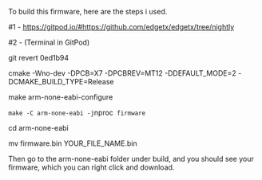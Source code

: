 To build this firmware, here are the steps i used.

#1 - https://gitpod.io/#https://github.com/edgetx/edgetx/tree/nightly



#2 - (Terminal in GitPod)

git revert 0ed1b94

cmake -Wno-dev -DPCB=X7 -DPCBREV=MT12 -DDEFAULT_MODE=2 -DCMAKE_BUILD_TYPE=Release

make arm-none-eabi-configure

`make -C arm-none-eabi -j`nproc` firmware`

cd arm-none-eabi

mv firmware.bin YOUR_FILE_NAME.bin

Then go to the arm-none-eabi folder under build, and you should see your firmware, which you can right click and download.
